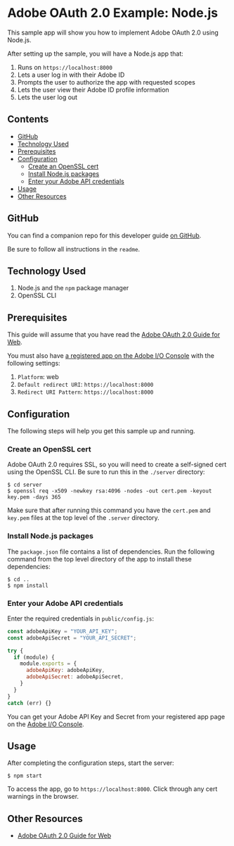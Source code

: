 # Adobe OAuth 2.0 Example: Node.js

This sample app will show you how to implement Adobe OAuth 2.0 using Node.js.

After setting up the sample, you will have a Node.js app that:

1. Runs on `https://localhost:8000`
1. Lets a user log in with their Adobe ID
1. Prompts the user to authorize the app with requested scopes
1. Lets the user view their Adobe ID profile information
1. Lets the user log out


<!-- $ doctoc ./readme.md --title "## Contents" --entryprefix 1. --gitlab --maxlevel 3 -->
<!-- START doctoc generated TOC please keep comment here to allow auto update -->
<!-- DON'T EDIT THIS SECTION, INSTEAD RE-RUN doctoc TO UPDATE -->
## Contents

- [GitHub](#github)
- [Technology Used](#technology-used)
- [Prerequisites](#prerequisites)
- [Configuration](#configuration)
  - [Create an OpenSSL cert](#create-an-openssl-cert)
  - [Install Node.js packages](#install-nodejs-packages)
  - [Enter your Adobe API credentials](#enter-your-adobe-api-credentials)
- [Usage](#usage)
- [Other Resources](#other-resources)

<!-- END doctoc generated TOC please keep comment here to allow auto update -->

## GitHub

You can find a companion repo for this developer guide [on GitHub](../adobe-auth-node).

Be sure to follow all instructions in the `readme`.

## Technology Used

1. Node.js and the `npm` package manager
1. OpenSSL CLI

## Prerequisites

This guide will assume that you have read the [Adobe OAuth 2.0 Guide for Web](../../web-oauth2.0-guide.md).

You must also have [a registered app on the Adobe I/O Console](../../web-oauth2.0-guide.md#register-your-application-and-enable-apis) with the following settings:

1. `Platform`: web
1. `Default redirect URI`: `https://localhost:8000`
1. `Redirect URI Pattern`: `https://localhost:8000`

## Configuration

The following steps will help you get this sample up and running.

### Create an OpenSSL cert

Adobe OAuth 2.0 requires SSL, so you will need to create a self-signed cert using the OpenSSL CLI. Be sure to run this in the `./server` directory:

```
$ cd server
$ openssl req -x509 -newkey rsa:4096 -nodes -out cert.pem -keyout key.pem -days 365
```

Make sure that after running this command you have the `cert.pem` and `key.pem` files at the top level of the `.server` directory.

### Install Node.js packages

The `package.json` file contains a list of dependencies. Run the following command from the top level directory of the app to install these dependencies:

```
$ cd ..
$ npm install
```

### Enter your Adobe API credentials

Enter the required credentials in `public/config.js`:

```javascript
const adobeApiKey = "YOUR_API_KEY";
const adobeApiSecret = "YOUR_API_SECRET";

try {
  if (module) {
    module.exports = {
      adobeApiKey: adobeApiKey,
      adobeApiSecret: adobeApiSecret,
    }
  }
}
catch (err) {}
```

You can get your Adobe API Key and Secret from your registered app page on the [Adobe I/O Console](../../web-oauth2.0-guide.md#register-your-application-and-enable-apis).


## Usage

After completing the configuration steps, start the server:

```
$ npm start
```

To access the app, go to `https://localhost:8000`. Click through any cert warnings in the browser.

## Other Resources

- [Adobe OAuth 2.0 Guide for Web](../../web-oauth2.0-guide.md)
